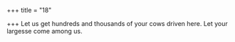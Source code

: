 +++
title = "18"

+++
Let us get hundreds and thousands of your cows driven here.
Let your largesse come among us.